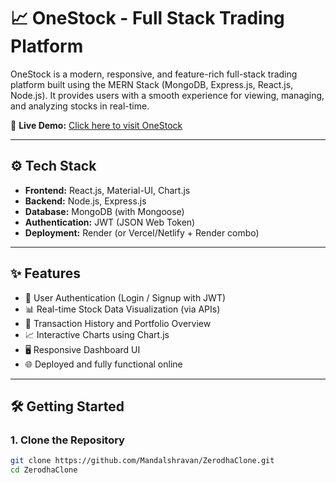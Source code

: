 # 📈 OneStock - Full Stack Trading Platform

OneStock is a modern, responsive, and feature-rich full-stack trading platform built using the MERN Stack (MongoDB, Express.js, React.js, Node.js). It provides users with a smooth experience for viewing, managing, and analyzing stocks in real-time.

🚀 **Live Demo:** [Click here to visit OneStock](https://onestock-frontend.onrender.com)

---

## ⚙️ Tech Stack

- **Frontend:** React.js, Material-UI, Chart.js
- **Backend:** Node.js, Express.js
- **Database:** MongoDB (with Mongoose)
- **Authentication:** JWT (JSON Web Token)
- **Deployment:** Render (or Vercel/Netlify + Render combo)

---

## ✨ Features

- 🔐 User Authentication (Login / Signup with JWT)
- 📊 Real-time Stock Data Visualization (via APIs)
- 🧾 Transaction History and Portfolio Overview
- 📈 Interactive Charts using Chart.js
- 🖥️ Responsive Dashboard UI
- 🌐 Deployed and fully functional online

---

## 🛠️ Getting Started

### 1. Clone the Repository

```bash
git clone https://github.com/Mandalshravan/ZerodhaClone.git
cd ZerodhaClone

